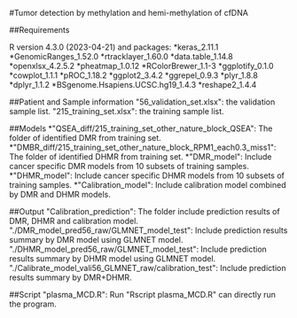 #Tumor detection by methylation and hemi-methylation of cfDNA



##Requirements

R version 4.3.0 (2023-04-21) and packages:
*keras_2.11.1
*GenomicRanges_1.52.0
*rtracklayer_1.60.0
*data.table_1.14.8
*openxlsx_4.2.5.2
*pheatmap_1.0.12
*RColorBrewer_1.1-3
*ggplotify_0.1.0
*cowplot_1.1.1
*pROC_1.18.2
*ggplot2_3.4.2
*ggrepel_0.9.3
*plyr_1.8.8
*dplyr_1.1.2
*BSgenome.Hsapiens.UCSC.hg19_1.4.3
*reshape2_1.4.4


##Patient and Sample information
"56_validation_set.xlsx": the validation sample list.
"215_training_set.xlsx": the training sample list.


##Models
*"QSEA_diff/215_training_set_other_nature_block_QSEA": The folder of identified DMR from training set.
*"DMBR_diff/215_training_set_other_nature_block_RPM1_each0.3_miss1": The folder of identified DHMR from training set.
*"DMR_model": Include cancer specific DMR models from 10 subsets of training samples.
*"DHMR_model": Include cancer specific DHMR models from 10 subsets of training samples.
*"Calibration_model": Include calibration model combined by DMR and DHMR models.

##Output
"Calibration_prediction": The folder include prediction results of DMR, DHMR and calibration model.
"./DMR_model_pred56_raw/GLMNET_model_test": Include prediction results summary by DMR model using GLMNET model.
"./DHMR_model_pred56_raw/GLMNET_model_test": Include prediction results summary by DHMR model using GLMNET model.
"./Calibrate_model_vali56_GLMNET_raw/calibration_test": Include prediction results summary by DMR+DHMR.


##Script
"plasma_MCD.R": Run "Rscript plasma_MCD.R" can directly run the program.


